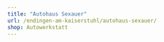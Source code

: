 ```yaml
---
title: "Autohaus Sexauer"
url: /endingen-am-kaiserstuhl/autohaus-sexauer/
shop: Autowerkstatt
---
```

